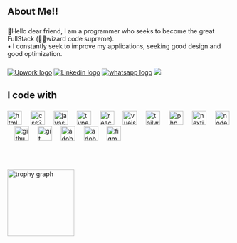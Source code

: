 <h2 align="left">About Me!!</h2>

###

<p align="left">📍Hello dear friend, I am a programmer who seeks to become the great FullStack (🧙‍♂️wizard code supreme).
<br/>
• I constantly seek to improve my applications, seeking good design and good optimization.</p>

###

<div align="left">
  <a href="https://www.upwork.com/freelancers/~01e15c653dfbed2b29"><img src="https://img.shields.io/badge/UpWork-6FDA44?style=for-the-badge&logo=Upwork&logoColor=white" alt="Upwork logo" /></a>
  <a href="https://www.linkedin.com/in/caio-marianni-de-morais"><img src="https://img.shields.io/badge/LinkedIn-0077B5?style=for-the-badge&logo=linkedin&logoColor=white" alt="Linkedin logo" /></a>
  <a href="https://api.whatsapp.com/send/?phone=5562981160081&text=Hello%2C+I+came+across+your+website.%0A%0Aname%3A%0Aregion%2Flanguage%3A%0Asubject%3A&type=phone_number&app_absent=0"><img src="https://img.shields.io/badge/WhatsApp-25D366?style=for-the-badge&logo=whatsapp&logoColor=white" alt="whatsapp logo" /></a>
  <a href="https://caio-marianni-portfolio.vercel.app"><img src="https://img.shields.io/badge/website-000000?style=for-the-badge&logo=About.me&logoColor=white" /></a>
</div>

###

<h2 align="left">I code with</h2>

###

<div align="left">
  <img src="https://cdn.jsdelivr.net/gh/devicons/devicon/icons/html5/html5-original.svg" height="32" alt="html5 logo"  />
  <img width="12" />
  <img src="https://cdn.jsdelivr.net/gh/devicons/devicon/icons/css3/css3-original.svg" height="32" alt="css3 logo"  />
  <img width="12" />
  <img src="https://cdn.jsdelivr.net/gh/devicons/devicon/icons/javascript/javascript-original.svg" height="32" alt="javascript logo"  />
  <img width="12" />
  <img src="https://cdn.jsdelivr.net/gh/devicons/devicon/icons/typescript/typescript-original.svg" height="32" alt="typescript logo"  />
  <img width="12" />
  <img src="https://cdn.jsdelivr.net/gh/devicons/devicon/icons/react/react-original.svg" height="32" alt="react logo"  />
  <img width="12" />
  <img src="https://cdn.jsdelivr.net/gh/devicons/devicon/icons/vuejs/vuejs-original.svg" height="32" alt="vuejs logo"  />
  <img width="12" />
  <img src="https://cdn.simpleicons.org/tailwindcss/06B6D4" height="32" alt="tailwindcss logo"  />
  <img width="12" />
  <img src="https://skillicons.dev/icons?i=php" height="32" alt="php logo"  />
  <img width="12" />
  <img src="https://skillicons.dev/icons?i=nextjs" height="32" alt="nextjs logo"  />
  <img width="12" />
  <img src="https://skillicons.dev/icons?i=nodejs" height="32" alt="nodejs logo"  />
  <img width="12" />
  <img src="https://skillicons.dev/icons?i=github" height="32" alt="github logo"  />
  <img width="12" />
  <img src="https://skillicons.dev/icons?i=git" height="32" alt="git logo"  />
  <img width="12" />
  <img src="https://skillicons.dev/icons?i=ai" height="32" alt="adobeillustrator logo"  />
  <img width="12" />
  <img src="https://skillicons.dev/icons?i=ps" height="32" alt="adobephotoshop logo"  />
  <img width="12" />
  <img src="https://skillicons.dev/icons?i=figma" height="32" alt="figma logo"  />
</div>

###

###

<br clear="both">

###

<div align="left">
  <img src="https://github-profile-trophy.vercel.app?username=Caio-Marianni&theme=tokyonight&column=5&row=1&margin-w=0&margin-h=5&no-bg=true&no-frame=true&order=4" height="150" alt="trophy graph"  />
</div>

###
